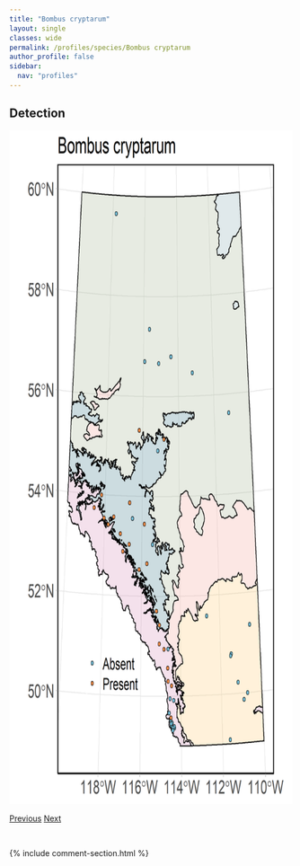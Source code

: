 ```yaml
---
title: "Bombus cryptarum"
layout: single
classes: wide
permalink: /profiles/species/Bombus cryptarum
author_profile: false
sidebar:
  nav: "profiles"
---
```


<h2>Detection</h2>

<a href="/assets/figures/species/Bombus cryptarum/range-map.png">
<img src="/assets/figures/species/Bombus cryptarum/range-map.png" height = "1200" width = "800">
</a>

<a href="/profiles/species/Bombus centralis" class="pagination--pager" title="PreviousName">Previous</a> <a href="/profiles/species/Bombus fervidus" class="pagination--pager" title="NextName">Next</a>

<p>&nbsp;</p>

{% include comment-section.html %}
